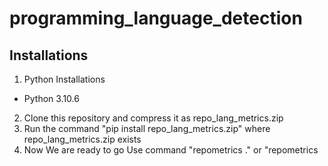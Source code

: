 # programming_language_detection


## Installations
1. Python Installations
  * Python 3.10.6
2. Clone this repository and compress it as repo_lang_metrics.zip
3. Run the command "pip install repo_lang_metrics.zip" where repo_lang_metrics.zip exists
4. Now We are ready to go 
           Use command "repometrics ." or "repometrics <filepath>


